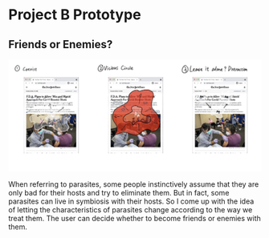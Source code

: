 # Project B Prototype

## Friends or Enemies?

![Preview](https://github.com/Sonnyyy77/abc-student-repo/blob/master/projects/project-B/IMG_4560.jpg)

When referring to parasites, some people instinctively assume that they are only bad for their hosts and try to eliminate them. But in fact, some parasites can live in symbiosis with their hosts. So I come up with the idea of letting the characteristics of parasites change according to the way we treat them. The user can decide whether to become friends or enemies with them.
